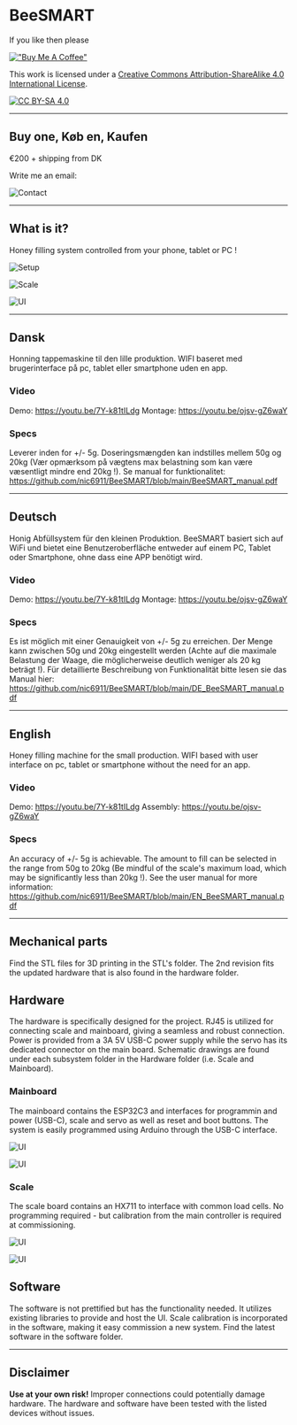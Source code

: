 # BeeSMART

If you like then please

[!["Buy Me A Coffee"](https://www.buymeacoffee.com/assets/img/custom_images/orange_img.png)](https://bmc.link/nic6911w)


This work is licensed under a
[Creative Commons Attribution-ShareAlike 4.0 International License][cc-by-sa].

[![CC BY-SA 4.0][cc-by-sa-image]][cc-by-sa]

[cc-by-sa]: http://creativecommons.org/licenses/by-sa/4.0/
[cc-by-sa-image]: https://licensebuttons.net/l/by-sa/4.0/88x31.png
[cc-by-sa-shield]: https://img.shields.io/badge/License-CC%20BY--SA%204.0-lightgrey.svg

---

## Buy one, Køb en, Kaufen 
€200 + shipping from DK

Write me an email:

![Contact](/contact.png)

---

## What is it?
Honey filling system controlled from your phone, tablet or PC !

![Setup](/setup.jpg) 

![Scale](/scale.jpg) 

![UI](/UI.jpg) 

---

## Dansk
Honning tappemaskine til den lille produktion.
WIFI baseret med brugerinterface på pc, tablet eller smartphone uden en app.

### Video
Demo: https://youtu.be/7Y-k81tILdg
Montage: https://youtu.be/ojsv-gZ6waY

### Specs
Leverer inden for +/- 5g. Doseringsmængden kan indstilles mellem 50g og 20kg (Vær opmærksom på vægtens max belastning som kan være væsentligt mindre end 20kg !).
Se manual for funktionalitet: https://github.com/nic6911/BeeSMART/blob/main/BeeSMART_manual.pdf

--- 

## Deutsch
Honig Abfüllsystem für den kleinen Produktion.
BeeSMART basiert sich auf WiFi und bietet eine Benutzeroberfläche 
entweder auf einem PC, Tablet oder Smartphone, ohne dass eine APP benötigt wird.

### Video
Demo: https://youtu.be/7Y-k81tILdg
Montage: https://youtu.be/ojsv-gZ6waY

### Specs
Es ist möglich mit einer Genauigkeit von +/- 5g zu erreichen. Der Menge kann zwischen 50g und 20kg eingestellt werden (Achte auf die maximale Belastung der Waage, die möglicherweise deutlich weniger als 20 kg beträgt !).
Für detaillierte Beschreibung von Funktionalität bitte lesen sie das Manual hier: https://github.com/nic6911/BeeSMART/blob/main/DE_BeeSMART_manual.pdf

---

## English
Honey filling machine for the small production.
WIFI based with user interface on pc, tablet or smartphone without the need for an app.

### Video
Demo: https://youtu.be/7Y-k81tILdg
Assembly: https://youtu.be/ojsv-gZ6waY

### Specs
An accuracy of +/- 5g is achievable. The amount to fill can be selected in the range from 50g to 20kg (Be mindful of the scale's maximum load, which may be significantly less than 20kg !).
See the user manual for more information: https://github.com/nic6911/BeeSMART/blob/main/EN_BeeSMART_manual.pdf

---

## Mechanical parts
Find the STL files for 3D printing in the STL's folder. The 2nd revision fits the updated hardware that is also found in the hardware folder.

## Hardware
The hardware is specifically designed for the project. RJ45 is utilized for connecting scale and mainboard, giving a seamless and robust connection. Power is provided from a 3A 5V USB-C power supply while the servo has its dedicated connector on the main board.
Schematic drawings are found under each subsystem folder in the Hardware folder (i.e. Scale and Mainboard).

### Mainboard
The mainboard contains the ESP32C3 and interfaces for programmin and power (USB-C), scale and servo as well as reset and boot buttons. The system is easily programmed using Arduino through the USB-C interface.

![UI](/Hardware/Mainboard/top.jpg) 

![UI](/Hardware/Mainboard/bottom.jpg) 

### Scale
The scale board contains an HX711 to interface with common load cells. No programming required - but calibration from the main controller is required at commissioning.

![UI](/Hardware/Scale/top.jpg) 

![UI](/Hardware/Scale/bottom.jpg) 

## Software
The software is not prettified but has the functionality needed. It utilizes existing libraries to provide and host the UI. Scale calibration is incorporated in the software, making it easy commission a new system. Find the latest software in the software folder.

---

## Disclaimer

**Use at your own risk!** Improper connections could potentially damage hardware. The hardware and software have been tested with the listed devices without issues.

